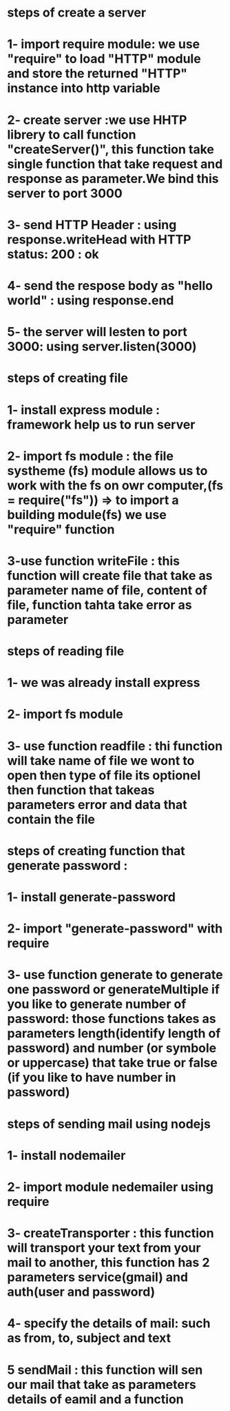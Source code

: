 # steps of create a server
# 1- import require module: we use "require" to load "HTTP" module and store the returned "HTTP" instance into http  variable
# 2- create server :we use  HHTP librery to call function "createServer()", this function take single function that take request and response as parameter.We bind this server to port 3000
# 3- send HTTP Header : using response.writeHead with HTTP status: 200 : ok
# 4- send the respose body as "hello world" : using response.end 
# 5- the server will lesten to port 3000: using server.listen(3000)

# steps of creating file
# 1- install express  module : framework help us to run server
# 2- import fs module : the file systheme (fs) module allows us to work with the fs on owr computer,(fs = require("fs")) => to import a building module(fs) we use "require" function
# 3-use function writeFile : this function will create file that take as parameter name of file, content of file, function tahta take error as parameter 

# steps of reading file
# 1- we was already install express
# 2- import fs module
# 3- use function readfile : thi function will take name of file we wont to open then type of file its optionel then function that takeas parameters error and data that contain the file

# steps of creating function that generate password :
# 1- install generate-password
# 2- import "generate-password" with require
# 3- use function generate to generate one password or generateMultiple if you like to generate number of password: those functions takes as parameters length(identify length of password) and number (or symbole or uppercase) that take true or false (if you like to have number in password) 

# steps of sending mail using nodejs
# 1- install nodemailer
# 2- import module nedemailer using require
# 3- createTransporter : this function will transport your text from your mail to another, this function has 2 parameters service(gmail) and auth(user and password)
# 4- specify the details of mail: such as from, to, subject and text
# 5 sendMail : this function will sen our mail that take as parameters details of eamil and a function